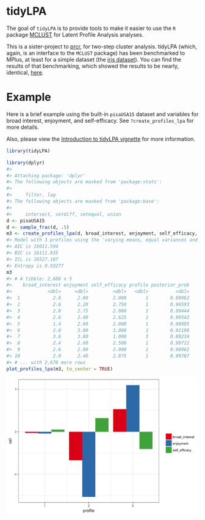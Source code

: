 
<!-- README.md is generated from README.Rmd. Please edit that file -->
tidyLPA
=======

The goal of `tidyLPA` is to provide tools to make it easier to use the `R` package [MCLUST](http://www.stat.washington.edu/mclust/) for Latent Profile Analysis analyses.

This is a sister-project to [prcr](https://github.com/jrosen48/prcr), for two-step cluster analysis. tidyLPA (which, again, is an interface to the `MCLUST` package) has been benchmarked to MPlus, at least for a simple dataset (the [iris dataset](https://en.wikipedia.org/wiki/Iris_flower_data_set)). You can find the results of that benchmarking, which showed the results to be nearly, identical, [here](https://jrosen48.github.io/blog/comparing-mplus-and-mclust-output/).

Example
=======

Here is a brief example using the built-in `pisaUSA15` dataset and variables for broad interest, enjoyment, and self-efficacy. See `?create_profiles_lpa` for more details.

Also, please view the [Introduction to tidyLPA vignette](https://jrosen48.github.io/tidyLPA/articles/Introduction_to_tidyLPA.html) for more information.

``` r
library(tidyLPA)
```

``` r
library(dplyr)
#> 
#> Attaching package: 'dplyr'
#> The following objects are masked from 'package:stats':
#> 
#>     filter, lag
#> The following objects are masked from 'package:base':
#> 
#>     intersect, setdiff, setequal, union
d <- pisaUSA15
d <- sample_frac(d, .5)
m3 <- create_profiles_lpa(d, broad_interest, enjoyment, self_efficacy, n_profiles = 3, model = 2)
#> Model with 3 profiles using the 'varying means, equal variances and covariances' model.
#> AIC is 16011.594
#> BIC is 16111.835
#> ICL is 16527.187
#> Entropy is 0.93277
m3
#> # A tibble: 2,688 x 5
#>    broad_interest enjoyment self_efficacy profile posterior_prob
#>             <dbl>     <dbl>         <dbl>   <dbl>          <dbl>
#>  1            2.6      2.80         2.000       1        0.98962
#>  2            2.6      2.20         2.750       1        0.96593
#>  3            2.8      2.75         2.000       1        0.99444
#>  4            2.6      2.40         2.625       1        0.99542
#>  5            1.4      2.60         2.000       1        0.98905
#>  6            2.0      3.00         3.000       1        0.92196
#>  7            3.6      3.80         1.000       3        0.89234
#>  8            2.4      2.60         2.500       1        0.99712
#>  9            2.6      2.80         2.000       1        0.98962
#> 10            2.0      2.40         2.875       1        0.99787
#> # ... with 2,678 more rows
plot_profiles_lpa(m3, to_center = TRUE)
```

![](README-unnamed-chunk-3-1.png)
